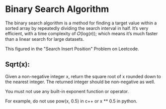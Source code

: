# Binary Search Algorithm

The binary search algorithm is a method for finding a target value within a sorted array by repeatedly dividing the search interval in half. It’s very efficient, with a time complexity of 𝑂(log(𝑛)); which means it’s much faster than a linear search for large datasets.

This figured in the "Search Insert Position" Problem on Leetcode.

## Sqrt(x):
Given a non-negative integer x, return the square root of x rounded down to the nearest integer. The returned integer should be non-negative as well.

You must not use any built-in exponent function or operator.

For example, do not use pow(x, 0.5) in c++ or x ** 0.5 in python.